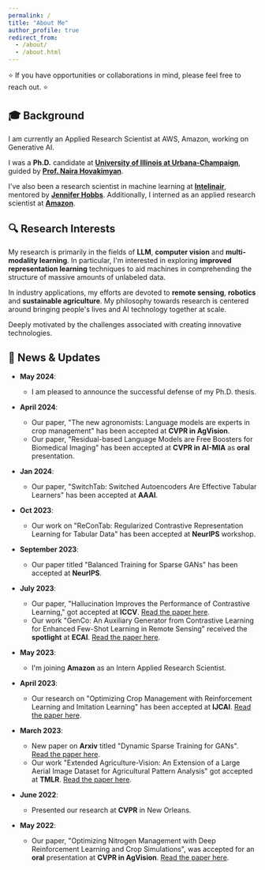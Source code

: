 ```yaml
---
permalink: /
title: "About Me"
author_profile: true
redirect_from: 
  - /about/
  - /about.html
---
```


⭐ If you have opportunities or collaborations in mind, please feel free to reach out. ⭐


## 🎓 **Background**
I am currently an Applied Research Scientist at AWS, Amazon, working on Generative AI.

I was a **Ph.D.** candidate at [**University of Illinois at Urbana-Champaign**](https://illinois.edu/), guided by [**Prof. Naira Hovakimyan**](https://naira.mechse.illinois.edu/sciencex_teams/naira-hovakimyan/). 

I've also been a research scientist in machine learning at [**Intelinair**](https://www.intelinair.com/), mentored by [**Jennifer Hobbs**](https://scholar.google.com/citations?user=zeWhseAAAAAJ&hl=en). Additionally, I interned as an applied research scientist at [**Amazon**](https://www.amazon.jobs/en/teams/buyer-risk-prevention).

## 🔍 **Research Interests**

My research is primarily in the fields of **LLM**, **computer vision** and **multi-modality learning**. In particular, I'm interested in exploring **improved representation learning** techniques to aid machines in comprehending the structure of massive amounts of unlabeled data.

In industry applications, my efforts are devoted to **remote sensing**, **robotics** and **sustainable agriculture**. My philosophy towards research is centered around bringing people's lives and AI technology together at scale. 

Deeply motivated by the challenges associated with creating innovative technologies.



## 📰 **News & Updates**

- **May 2024**:
  - I am pleased to announce the successful defense of my Ph.D. thesis.

- **April 2024**:
  - Our paper, "The new agronomists: Language models are experts in crop management" has been accepted at **CVPR in AgVision**.
  - Our paper, "Residual-based Language Models are Free Boosters for Biomedical Imaging" has been accepted at **CVPR in AI-MIA** as **oral** presentation.

- **Jan 2024**:
  - Our paper, "SwitchTab: Switched Autoencoders Are Effective Tabular Learners" has been accepted at **AAAI**.

- **Oct 2023**:
  - Our work on "ReConTab: Regularized Contrastive Representation Learning for Tabular Data" has been accepted at **NeurIPS** workshop.

- **September 2023**:
  - Our paper titled "Balanced Training for Sparse GANs" has been accepted at **NeurIPS**.

- **July 2023**: 
  - Our paper, "Hallucination Improves the Performance of Contrastive Learning," got accepted at **ICCV**. [Read the paper here](https://arxiv.org/pdf/2307.12168.pdf).
  - Our work "GenCo: An Auxiliary Generator from Contrastive Learning for Enhanced Few-Shot Learning in Remote Sensing" received the **spotlight** at **ECAI**. [Read the paper here](https://arxiv.org/pdf/2307.14612.pdf).

- **May 2023**: 
  - I'm joining **Amazon** as an Intern Applied Research Scientist.

- **April 2023**: 
  - Our research on "Optimizing Crop Management with Reinforcement Learning and Imitation Learning" has been accepted at **IJCAI**. [Read the paper here](https://arxiv.org/pdf/2209.09991.pdf).

- **March 2023**: 
  - New paper on **Arxiv** titled "Dynamic Sparse Training for GANs". [Read the paper here](https://arxiv.org/pdf/2302.14670.pdf).
  - Our work "Extended Agriculture-Vision: An Extension of a Large Aerial Image Dataset for Agricultural Pattern Analysis" got accepted at **TMLR**. [Read the paper here](https://arxiv.org/pdf/2303.02460.pdf).

- **June 2022**: 
  - Presented our research at **CVPR** in New Orleans.

- **May 2022**: 
  - Our paper, "Optimizing Nitrogen Management with Deep Reinforcement Learning and Crop Simulations", was accepted for an **oral** presentation at **CVPR in AgVision**. [Read the paper here](https://arxiv.org/pdf/2204.10394.pdf).

